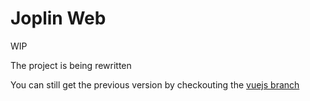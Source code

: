 # Joplin Web

WIP

The project is being rewritten

You can still get the previous version by checkouting the [vuejs branch](https://github.com/foxmask/joplin-web/tree/vuejs)
